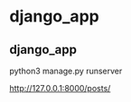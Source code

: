 # django_app
django_app
-------------------------
python3 manage.py runserver

http://127.0.0.1:8000/posts/
